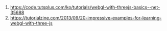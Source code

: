 1. https://code.tutsplus.com/ko/tutorials/webgl-with-threejs-basics--net-35688  
2. https://tutorialzine.com/2013/09/20-impressive-examples-for-learning-webgl-with-three-js  

